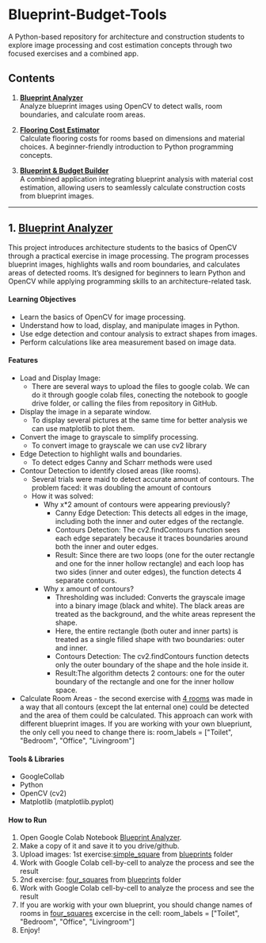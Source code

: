 # Blueprint-Budget-Tools

A Python-based repository for architecture and construction students to explore image processing and cost estimation concepts through two focused exercises and a combined app.

## Contents

1. **[Blueprint Analyzer](Blueprint_Analyzer_Aleksandra_Kraeva.ipynb)**  
   Analyze blueprint images using OpenCV to detect walls, room boundaries, and calculate room areas.

2. **[Flooring Cost Estimator](flooring_cost_estimator/)**  
   Calculate flooring costs for rooms based on dimensions and material choices. A beginner-friendly introduction to Python programming concepts.

3. **[Blueprint & Budget Builder](combined_app/)**  
   A combined application integrating blueprint analysis with material cost estimation, allowing users to seamlessly calculate construction costs from blueprint images.

---

## **1. [Blueprint Analyzer](Blueprint_Analyzer_Aleksandra_Kraeva.ipynb)**

This project introduces architecture students to the basics of OpenCV through a practical exercise in image processing. The program processes blueprint images, highlights walls and room boundaries, and calculates areas of detected rooms. It’s designed for beginners to learn Python and OpenCV while applying programming skills to an architecture-related task.

#### Learning Objectives

- Learn the basics of OpenCV for image processing.
- Understand how to load, display, and manipulate images in Python.
- Use edge detection and contour analysis to extract shapes from images.
- Perform calculations like area measurement based on image data.

#### Features

- Load and Display Image:
     - There are several ways to upload the files to google colab. We can do it through google colab files, conecting the notebook to google drive folder, or calling the files from repository in GitHub.
- Display the image in a separate window.
     - To display several pictures at the same time for better analysis we can use matplotlib to plot them.
- Convert the image to grayscale to simplify processing.
     - To convert image to grayscale we can use cv2 library
- Edge Detection to highlight walls and boundaries.
     - To detect edges Canny and Scharr methods were used
- Contour Detection to identify closed areas (like rooms).
     - Several trials were maid to detect accurate amount of contours. The problem faced: it was doubling the amount of contours
     - How it was solved:
          - Why x*2 amount of contours were appearing previously?
               - Canny Edge Detection: This detects all edges in the image, including both the inner and outer edges of the rectangle.
               - Contours Detection: The cv2.findContours function sees each edge separately because it traces boundaries around both the inner and outer edges.
               - Result: Since there are two loops (one for the outer rectangle and one for the inner hollow rectangle) and each loop has two sides (inner and outer edges), the function detects 4 separate contours.
         - Why x amount of contours?
              - Thresholding was included: Converts the grayscale image into a binary image (black and white). The black areas are treated as the background, and the white areas represent the shape.
              - Here, the entire rectangle (both outer and inner parts) is treated as a single filled shape with two boundaries: outer and inner.
              - Contours Detection: The cv2.findContours function detects only the outer boundary of the shape and the hole inside it.
              - Result:The algorithm detects 2 contours: one for the outer boundary of the rectangle and one for the inner hollow space.
- Calculate Room Areas
      - the second exercise with [4 rooms](blueprints/simple_square.png) was made in a way that all contours (except the lat enternal one) could be detected and the area of them could be calculated. This approach can work with different blueprint images. If you are working with your own bluepriunt, the only cell you need to change there is: room_labels = ["Toilet", "Bedroom", "Office", "Livingroom"]

#### Tools & Libraries
- GoogleCollab
- Python
- OpenCV (cv2)
- Matplotlib (matplotlib.pyplot)

#### How to Run

1. Open Google Colab Notebook [Blueprint Analyzer](Blueprint_Analyzer_Aleksandra_Kraeva.ipynb).
2. Make a copy of it and save it to you drive/github.
3. Upload images: 1st exercise:[simple_square](blueprints/simple_square.png) from [blueprints](blueprints/) folder
4. Work with Google Colab cell-by-cell to analyze the process and see the result
5. 2nd exercise: [four_squares](blueprints/four_squares.png) from [blueprints](blueprints/) folder
6. Work with Google Colab cell-by-cell to analyze the process and see the result
7. If you are workig with your own blueprint, you should change names of rooms in [four_squares](blueprints/four_squares.png) excercise in the cell: room_labels = ["Toilet", "Bedroom", "Office", "Livingroom"]
8. Enjoy!

